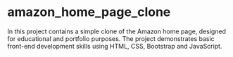 # amazon_home_page_clone
In this project contains a simple clone of the Amazon home page, designed for educational and portfolio purposes. The project demonstrates basic front-end development skills using HTML, CSS, Bootstrap and JavaScript.
